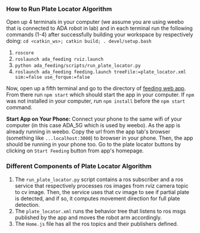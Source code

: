 ### How to Run Plate Locator Algorithm
Open up 4 terminals in your computer (we assume you are using weebo that is connected to ADA robot in lab) and in each terminal run the following commands (1-4) after successfully building your workspace by respectively doing: `cd <catkin_ws>; catkin build; . devel/setup.bash`

1. `roscore`
2. `roslaunch ada_feeding rviz.launch`
3. `python ada_feeding/scripts/run_plate_locator.py`
4. `roslaunch ada_feeding feeding.launch treeFile:=plate_locator.xml sim:=false use_forque:=false`

Now, open up a fifth terminal and go to the directory of [feeding web app](https://github.com/personalrobotics/feeding_web_interface/tree/2022_revamp/feedingwebapp). From there run `npm start` which should start the app in your computer. If `npm` was not installed in your computer, run `npm install` before the `npm start` command.

**Start App on Your Phone:** Connect your phone to the same wifi of your computer (in this case ADA_5G which is used by weebo). As the app is already running in weebo. Copy the url from the app tab's browser (something like `...localhost:3000`) to browser in your phone. Then, the app should be running in your phone too. Go to the plate locator buttons by clicking on `Start Feeding` button from app's homepage.

### Different Components of Plate Locator Algorithm
1. The `run_plate_locator.py` script contains a ros subscriber and a ros service that respectively processes ros images from rviz camera topic to cv image. Then, the service uses that cv image to see if partial plate is detected, and if so, it computes movement direction for full plate detection.
2. The `plate_locator.xml` runs the behavior tree that listens to ros msgs published by the app and moves the robot arm accordingly.
3. The `Home.js` file has all the ros topics and their publishers defined.